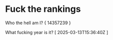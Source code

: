 # Fuck the rankings

Who the hell am I?
{ 14357239 }

What fucking year is it?
[ 2025-03-13T15:36:40Z ]
